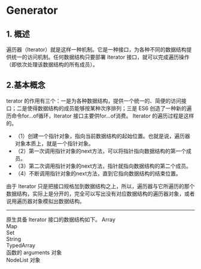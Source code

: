 # Generator
## 1. 概述
遍历器（Iterator）就是这样一种机制。它是一种接口，为各种不同的数据结构提供统一的访问机制。任何数据结构只要部署 Iterator 接口，就可以完成遍历操作（即依次处理该数据结构的所有成员）。

## 2.基本概念
terator 的作用有三个：一是为各种数据结构，提供一个统一的、简便的访问接口；二是使得数据结构的成员能够按某种次序排列；三是 ES6 创造了一种新的遍历命令for...of循环，Iterator 接口主要供for...of消费。
Iterator 的遍历过程是这样的。
- （1）创建一个指针对象，指向当前数据结构的起始位置。也就是说，遍历器对象本质上，就是一个指针对象。
- （2）第一次调用指针对象的next方法，可以将指针指向数据结构的第一个成员。
- （3）第二次调用指针对象的next方法，指针就指向数据结构的第二个成员。
- （4）不断调用指针对象的next方法，直到它指向数据结构的结束位置。

由于 Iterator 只是把接口规格加到数据结构之上，所以，遍历器与它所遍历的那个数据结构，实际上是分开的，完全可以写出没有对应数据结构的遍历器对象，或者说用遍历器对象模拟出数据结构。

***  

原生具备 Iterator 接口的数据结构如下。
Array  
Map  
Set  
String  
TypedArray  
函数的 arguments 对象  
NodeList 对象  





